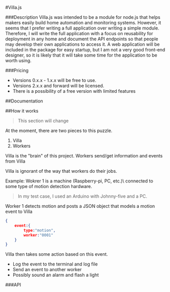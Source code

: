 #Villa.js

###Description
Villa.js was intended to be a module for node.js that helps makers easily build home automation and monitoring systems.
However, it seems that I prefer writing a full application over writing a simple module. Therefore, I will write the full application with a focus on 
reusability for deployment in any home and document the API endpoints so that people may develop their own applications to access it. A web
application will be included in the package for easy startup, but I am not a very good front-end designer, so it is likely that it will take some time
for the application to be worth using.

###Pricing
* Versions 0.x.x - 1.x.x will be free to use.
* Versions 2.x.x and forward will be licensed.
* There is a possibility of a free version with limited features

##Documentation

##How it works
>This section will change

At the moment, there are two pieces to this puzzle.
1. Villa
2. Workers

Villa is the "brain" of this project.
Workers send/get information and events from Villa

Villa is ignorant of the way that workers do their jobs.

Example:
Wokrer 1 is a machine \(Raspberry-pi, PC, etc.)\ connected to some type of motion detection hardware.
>In my test case, I used an Arduino with Johnny-five and a PC.

Worker 1 detects motion and posts a JSON object that models a motion event to Villa
```json
{
    event:{
        type:"motion",
        worker:"0001"
    }
}
```
Villa then takes some action based on this event.
    
- Log the event to the terminal and log file
- Send an event to another worker
- Possibly sound an alarm and flash a light

###API
